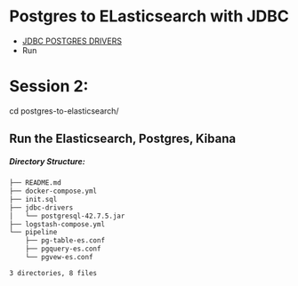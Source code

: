 # Postgres to ELasticsearch with JDBC
- [JDBC POSTGRES DRIVERS](https://jdbc.postgresql.org/download/)
- Run 
# Session 2:

cd postgres-to-elasticsearch/
## Run the Elasticsearch, Postgres, Kibana
##### Directory Structure:
```bash
├── README.md
├── docker-compose.yml
├── init.sql
├── jdbc-drivers
│   └── postgresql-42.7.5.jar
├── logstash-compose.yml
└── pipeline
    ├── pg-table-es.conf
    ├── pgquery-es.conf
    └── pgvew-es.conf

3 directories, 8 files
```

```bash

```
